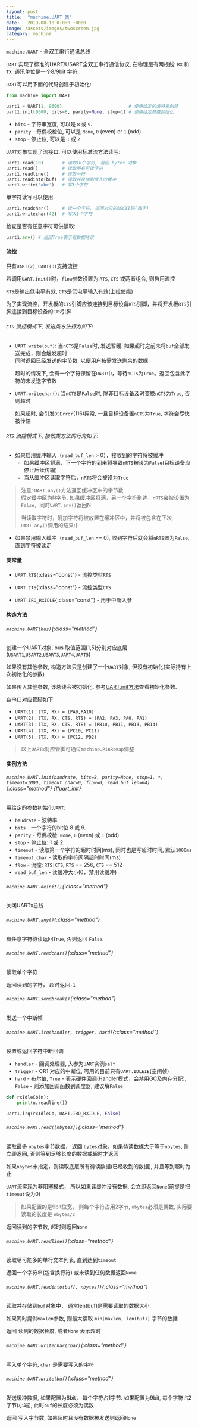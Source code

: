 ```yaml
---
layout: post
title:  "machine.UART 类"
date:   2019-08-18 0:0:0 +0000
image: /assets/images/twoscreen.jpg
category: machine
---
```


`machine.UART` - 全双工串行通讯总线

`UART` 实现了标准的UART/USART全双工串行通信协议, 在物理层有两根线: `RX` 和 `TX`. 通讯单位是一个8/9bit 字符.


`UART`可以用下面的代码创建于初始化:

```py
from machine import UART

uart1 = UART(1, 9600)                         # 使用给定的波特率创建
uart1.init(9600, bits=8, parity=None, stop=1) # 使用给定参数初始化
```

- `bits` - 字符串宽度, 可以是 `8` 或 `9`.
- `parity` - 奇偶校检位, 可以是 `None`, `0` (even) or `1` (odd).
- `stop` - 停止位, 可以是 `1` 或 `2`

`UART`对象实现了流接口, 可以使用标准流方法读写:

```py
uart1.read(10)       # 读取10个字符, 返回 bytes 对象
uart1.read()         # 读取所有可读字符
uart1.readline()     # 读取一行
uart1.readinto(buf)  # 读取并存储到传入的缓冲
uart1.write('abc')   # 写3个字符
```

 单字符读写可以使用:

```py
uart1.readchar()     # 读一个字符, 返回对应的ASCII码(数字)
uart1.writechar(42)  # 写入1个字符
```

 检查是否有任意字符可供读取:

```py
uart1.any() # 返回True表示有数据待读
```

#### 流控

只有`UART(2)`, `UART(3)`支持流控

若调用`UART.init()`时，`flow`参数设置为 `RTS`, `CTS` 或两者组合, 则启用流控

`RTS`是输出低电平有效, `CTS`是低电平输入有效(上拉使能)

为了实现流控，开发板的`CTS`引脚应该连接到目标设备`RTS`引脚，并将开发板`RTS`引脚连接到目标设备的`CTS`引脚

###### `CTS` 流控模式下, 发送类方法行为如下:

- `UART.write(buf)`:
    当`nCTS`是`False`时, 发送暂缓. 如果超时之前未将`buf`全部发送完成，则会触发超时  
    同时返回已经发送的字节数, 以便用户按需发送剩余的数据  

    超时的情况下, 会有一个字符保留在`UART`中，等待`nCTS`为`True`。返回包含此字符的未发送字节数

- `UART.writechar()`:
    当`nCTS`是`False`时, 除非目标设备及时变换`nCTS`为`True`, 否则超时

    如果超时, 会引发`OSError`(116)异常, 一旦目标设备置`nCTS`为`True`, 字符会尽快被传输

###### `RTS` 流控模式下, 接收类方法的行为如下:

- 如果启用缓冲输入（`read_buf_len` > 0），接收到的字符将被缓冲
    - 如果缓冲区将满，下一个字符的到来将导致`nRTS`被设为`False`(目标设备应停止后续传输)
    - 当从缓冲区读取字符后，`nRTS`将会被设为`True`

> 注意: `UART.any()`方法返回缓冲区中的字节数  
> 假定缓冲区为N字节. 如果缓冲区将满，另一个字符到达，`nRTS`会被设置为`False`，同时`UART.any()`返回N  
>
> 当读取字符时，附加字符将被放置在缓冲区中，并将被包含在下次`UART.any()`调用的结果中

- 如果禁用输入缓冲（`read_buf_len` == 0), 收到字符后就会将`nRTS`置为`False`, 直到字符被读走


#### 类常量

- `UART.RTS`{:class="const"} - 流控类型`RTS`

- `UART.CTS`{:class="const"} - 流控类型`CTS`

- `UART.IRQ_RXIDLE`{:class="const"} - 用于中断入参

#### 构造方法

###### `machine.UART(bus)`{:class="method"}

创建一个UART对象, bus 取值范围[1,5]分别对应底层(`USART1`,`USART2`,`USART3`,`UART4`,`UART5`)

如果没有其他参数, 构造方法只是创建了一个`UART`对象, 但没有初始化(实际持有上次初始化的参数)

如果传入其他参数, 该总线会被初始化. 参考[UART.init方法](#uart_init)查看初始化参数.

各串口对应管脚如下:

- `UART(1)` : `(TX, RX) = (PA9,PA10)`
- `UART(2)` : `(TX, RX, CTS, RTS) = (PA2, PA3, PA0, PA1)`
- `UART(3)` : `(TX, RX, CTS, RTS) = (PB10, PB11, PB13, PB14)`
- `UART(4)` : `(TX, RX) = (PC10, PC11)`
- `UART(5)` : `(TX, RX) = (PC12, PD2)`

> 以上`UARTx`对应管脚可通过`machine.PinRemap`调整

#### 实例方法

###### `machine.UART.init(baudrate, bits=8, parity=None, stop=1, *, timeout=1000, timeout_char=0, flow=0, read_buf_len=64)`{:class="method"}    {#uart_init}

用给定的参数初始化`UART`:
- `baudrate`  - 波特率
- `bits` - 一个字符的bit位 8 或 9.
- `parity` - 奇偶校检: `None`, `0` (even) 或 `1` (odd).
- `stop` - 停止位: 1 或 2.
- `timeout` - 读取第一个字符的超时时间(ms), 同时也是写超时时间, 默认`1000ms`
- `timeout_char` - 读取的字符间隔超时时间(ms)
- `flow` - 流控: `RTS|CTS`,  `RTS` == 256, `CTS` == 512
- `read_buf_len` - 读缓冲大小(0，禁用读缓冲)

###### `machine.UART.deinit()`{:class="method"}

关闭UARTx总线

###### `machine.UART.any()`{:class="method"}

有任意字符待读返回`True`, 否则返回 `False`.


###### `machine.UART.readchar()`{:class="method"}

读取单个字符

返回读到的字符， 超时返回`-1`


###### `machine.UART.sendbreak()`{:class="method"}

发送一个中断帧


###### `machine.UART.irq(handler, trigger, hard)`{:class="method"}

设置或返回字符中断回调

- `handler` - 回调处理器, 入参为`UART`实例`self`
- `trigger` - CR1 对应的中断位, 可用的目前只有`UART.IDLEIE`(空闲帧)
- `hard` - 布尔值, `True` - 表示硬件回调(Handler模式，会禁用GC及内存分配), `False` - 则添加回调函数到调度器, 建议填`False`

```py
def rxIdleCb(n):
    print(n.readline())

uart1.irq(rxIdleCb, UART.IRQ_RXIDLE, False)
```


###### `machine.UART.read([nbytes])`{:class="method"}

读取最多 `nbytes`字节数据， 返回 `bytes`对象。如果待读数据大于等于`nbytes`, 则立即返回, 否则等到足够长度的数据或超时才返回

如果`nbytes`未指定，则读取底层所有待读数据(已经收到的数据), 并且等到超时为止

`UART`流实现为非阻塞模式， 所以如果读缓冲没有数据, 会立即返回`None`(前提是把`timeout`设为0)

> 如果配置的是9bit位宽， 则每个字符占用2字节, `nbytes`必须是偶数, 实际要读取的长度是 `nbytes/2`

返回读到的字节数, 超时则返回`None`


###### `machine.UART.readline()`{:class="method"}

读取尽可能多的单行文本列表, 直到达到`timeout`

返回一个字符串(包含换行符) 或未读到任何数据返回`None`


###### `machine.UART.readinto(buf[, nbytes])`{:class="method"}

读取并存储到`buf`对象中， 通常len(buf)是需要读取的数据大小.

如果同时提供`maxlen`参数, 则最大读取 `min(maxlen, len(buf))` 字节的数据

返回 读到的数据长度, 或者`None` 表示超时

###### `machine.UART.writechar(char)`{:class="method"}

写入单个字符, `char` 是需要写入的字符


###### `machine.UART.write(buf)`{:class="method"}

发送缓冲数据,  如果配置为8bit， 每个字符占1字节. 如果配置为9bit, 每个字符占2字节(小端), 此时`buf`的长度必须为偶数

返回 写入字节数, 如果超时且没有数据被发送则返回`None`

<br>
